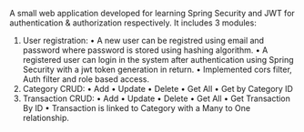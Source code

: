 A small web application developed for learning Spring Security and JWT for authentication & authorization respectively. It includes 3 modules:
1. User registration:
  • A new user can be registred using email and password where password is stored using hashing algorithm.
  • A registered user can login in the system after authentication using Spring Security with a jwt token generation in return.
  • Implemented cors filter, Auth filter and role based access.
3. Category CRUD:
    • Add 
    • Update 
    • Delete
    • Get All
    • Get by Category ID
5. Transaction CRUD:
    • Add
    • Update
    • Delete
    • Get All
    • Get Transaction By ID
 • Transaction is linked to Category with a Many to One relationship.
   
